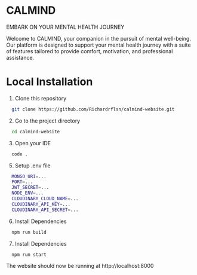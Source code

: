 # CALMIND
EMBARK ON YOUR MENTAL HEALTH JOURNEY

Welcome to CALMIND, your companion in the pursuit of mental well-being. Our platform is designed to support your mental health journey with a suite of features tailored to provide comfort, motivation, and professional assistance.

# Local Installation

1. Clone this repository

```bash
  git clone https://github.com/Richardrflsn/calmind-website.git
```

2.  Go to the project directory

```bash
  cd calmind-website
```
3. Open your IDE

```bash
  code .
```

5. Setup .env file

```bash
  MONGO_URI=...
  PORT=...
  JWT_SECRET=...
  NODE_ENV=...
  CLOUDINARY_CLOUD_NAME=...
  CLOUDINARY_API_KEY=...
  CLOUDINARY_API_SECRET=...
```

6. Install Dependencies

```bash
  npm run build
```

7. Install Dependencies

```bash
  npm run start
```
The website should now be running at http://localhost:8000
